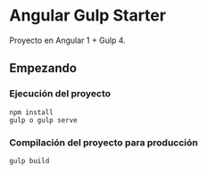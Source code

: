 # Angular Gulp Starter

Proyecto en Angular 1 + Gulp 4.

## Empezando

### Ejecución del proyecto
```
npm install
gulp o gulp serve
```

### Compilación del proyecto para producción
```
gulp build
```
